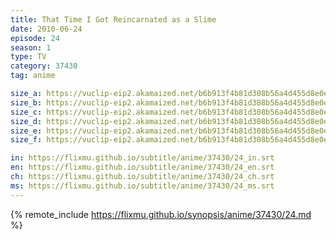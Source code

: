```yaml
---
title: That Time I Got Reincarnated as a Slime
date: 2010-06-24
episode: 24
season: 1
type: TV
category: 37430
tag: anime

size_a: https://vuclip-eip2.akamaized.net/b6b913f4b81d308b56a4d455d8e0e2c5/vp63207_V20210324053833/hlsc_e2931_2.m3u8
size_b: https://vuclip-eip2.akamaized.net/b6b913f4b81d308b56a4d455d8e0e2c5/vp63207_V20210324053833/hlsc_e2931_3.m3u8
size_c: https://vuclip-eip2.akamaized.net/b6b913f4b81d308b56a4d455d8e0e2c5/vp63207_V20210324053833/hlsc_e2931_4.m3u8
size_d: https://vuclip-eip2.akamaized.net/b6b913f4b81d308b56a4d455d8e0e2c5/vp63207_V20210324053833/hlsc_e2931_5.m3u8
size_e: https://vuclip-eip2.akamaized.net/b6b913f4b81d308b56a4d455d8e0e2c5/vp63207_V20210324053833/hlsc_e2931_6.m3u8
size_f: https://vuclip-eip2.akamaized.net/b6b913f4b81d308b56a4d455d8e0e2c5/vp63207_V20210324053833/hlsc_e2931_7.m3u8

in: https://flixmu.github.io/subtitle/anime/37430/24_in.srt
en: https://flixmu.github.io/subtitle/anime/37430/24_en.srt
ch: https://flixmu.github.io/subtitle/anime/37430/24_ch.srt
ms: https://flixmu.github.io/subtitle/anime/37430/24_ms.srt
---
```

{% remote_include https://flixmu.github.io/synopsis/anime/37430/24.md %}
